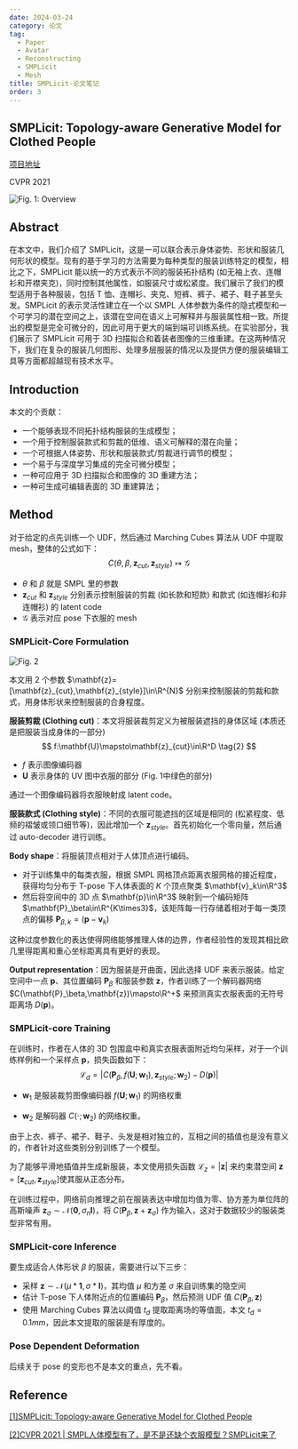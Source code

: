 ```yaml
---
date: 2024-03-24
category: 论文
tag:
  - Paper
  - Avatar
  - Reconstructing
  - SMPLicit
  - Mesh
title: SMPLicit-论文笔记
order: 3
---
```


## SMPLicit: Topology-aware Generative Model for Clothed People

[项目地址](http://www.iri.upc.edu/people/ecorona/smplicit/)

CVPR 2021

![Fig. 1: Overview](https://rocyan.oss-cn-hangzhou.aliyuncs.com/blog/202406261145405.png)

## Abstract

在本文中，我们介绍了 SMPLicit，这是一可以联合表示身体姿势、形状和服装几何形状的模型。现有的基于学习的方法需要为每种类型的服装训练特定的模型，相比之下，SMPLicit 能以统一的方式表示不同的服装拓扑结构 (如无袖上衣、连帽衫和开襟夹克)，同时控制其他属性，如服装尺寸或松紧度。我们展示了我们的模型适用于各种服装，包括 T 恤、连帽衫、夹克、短裤、裤子、裙子、鞋子甚至头发。SMPLicit 的表示灵活性建立在一个以 SMPL 人体参数为条件的隐式模型和一个可学习的潜在空间之上，该潜在空间在语义上可解释并与服装属性相一致。所提出的模型是完全可微分的，因此可用于更大的端到端可训练系统。在实验部分，我们展示了 SMPLicit 可用于 3D 扫描拟合和着装者图像的三维重建。在这两种情况下，我们在复杂的服装几何图形、处理多层服装的情况以及提供方便的服装编辑工具等方面都超越现有技术水平。

## Introduction

本文的个贡献：

- 一个能够表现不同拓扑结构服装的生成模型；
- 一个用于控制服装款式和剪裁的低维、语义可解释的潜在向量；
- 一个可根据人体姿势、形状和服装款式/剪裁进行调节的模型；
-  一个易于与深度学习集成的完全可微分模型；
-  一种可应用于 3D 扫描拟合和图像的 3D 重建方法；
-  一种可生成可编辑表面的 3D 重建算法；

## Method

对于给定的点先训练一个 UDF，然后通过 Marching Cubes 算法从 UDF 中提取 mesh，整体的公式如下：
$$
C(\theta,\beta,\mathbf{z}_{cut},\mathbf{z}_{style})\mapsto\mathcal{G}
\tag{1}
$$

- $\theta$ 和 $\beta$ 就是 SMPL 里的参数
- $\mathbf{z}_{cut}$ 和 $\mathbf{z}_{style}$ 分别表示控制服装的剪裁 (如长款和短款) 和款式 (如连帽衫和非连帽衫) 的 latent code
- $\mathcal{G}$​ 表示对应 pose 下衣服的 mesh 

### SMPLicit-Core Formulation

![Fig. 2](https://rocyan.oss-cn-hangzhou.aliyuncs.com/blog/202406261145748.png)

本文用 2 个参数 $\mathbf{z}=[\mathbf{z}_{cut},\mathbf{z}_{style}]\in\R^{N}$ 分别来控制服装的剪裁和款式，用身体形状来控制服装的合身程度。

**服装剪裁 (Clothing cut)**：本文将服装裁剪定义为被服装遮挡的身体区域 (本质还是把服装当成身体的一部分)
$$
f:\mathbf{U}\mapsto\mathbf{z}_{cut}\in\R^D
\tag{2}
$$

- $f$ 表示图像编码器
- $\mathbf{U}$​ 表示身体的 UV 图中衣服的部分 (Fig. 1中绿色的部分)

通过一个图像编码器将衣服映射成 latent code。



**服装款式 (Clothing style)**：不同的衣服可能遮挡的区域是相同的 (松紧程度、低频的褶皱或领口细节等)，因此增加一个 $\mathbf{z}_{style}$。首先初始化一个零向量，然后通过 auto-decoder 进行训练。



**Body shape**：将服装顶点相对于人体顶点进行编码。

- 对于训练集中的每类衣服，根据 SMPL 网格顶点距离衣服网格的接近程度，获得均匀分布于 T-pose 下人体表面的 $K$ 个顶点聚类 $\mathbf{v}_k\in\R^3$
- 然后将空间中的 3D 点 $\mathbf{p}\in\R^3$ 映射到一个编码矩阵 $\mathbf{P}_\beta\in\R^{K\times3}$，该矩阵每一行存储着相对于每一类顶点的偏移 $\mathbf{P}_{\beta,k}=(\mathbf{p}-\mathbf{v}_k)$

这种过度参数化的表达使得网络能够推理人体的边界，作者经验性的发现其相比欧几里得距离和重心坐标距离具有更好的表现。



**Output representation**：因为服装是开曲面，因此选择 UDF 来表示服装。给定空间中一点 $\mathbf{p}$、其位置编码 $\mathbf{P}_\beta$ 和服装参数 $\mathbf{z}$，作者训练了一个解码器网络 $C(\mathbf{P}_\beta,\mathbf{z})\mapsto\R^+$ 来预测真实衣服表面的无符号距离场 $D(\mathbf{p})$。

### SMPLicit-core Training

在训练时，作者在人体的 3D 包围盒中和真实衣服表面附近均匀采样，对于一个训练样例和一个采样点 $\mathbf{p}$​，损失函数如下：
$$
\mathcal{L}_d=|C(\mathbf{P}_\beta,f(\mathbf{U};\mathbf{w}_1),\mathbf{z}_{style};\mathbf{w}_2)-D(\mathbf{p})|
\tag{3}
$$

- $\mathbf{w}_1$ 是服装裁剪图像编码器 $f(\mathbf{U};\mathbf{w}_1)$ 的网络权重

- $\mathbf{w}_2$ 是解码器 $C(\cdot;\mathbf{w}_2)$ 的网络权重。 

由于上衣、裤子、裙子、鞋子、头发是相对独立的，互相之间的插值也是没有意义的，作者针对这些类别分别训练了一个模型。

为了能够平滑地插值并生成新服装，本文使用损失函数 $\mathcal{L}_z=|\mathbf{z}|$ 来约束潜空间 $\mathbf{z}=[\mathbf{z}_{cut},\mathbf{z}_{style}]$​ 使其服从正态分布。

在训练过程中，网络前向推理之前在服装表达中增加均值为零、协方差为单位阵的高斯噪声 $\mathbf{z}_{\sigma}\sim\mathcal{N}(\mathbf{0},\sigma_n\mathbf{I})$，将 $C(\mathbf{P}_\beta,\mathbf{z}+\mathbf{z}_\sigma)$ 作为输入，这对于数据较少的服装类型非常有用。

### SMPLicit-core Inference

要生成适合人体形状 $\beta$ 的服装，需要进行以下三步：

- 采样 $\mathbf{z}\sim\mathcal{N}(\mu*\mathbf{1},\sigma*\mathbf{I})$，其均值 $\mu$ 和方差 $\sigma$ 来自训练集的隐空间
- 估计 T-pose 下人体附近点的位置编码 $\mathbf{P}_\beta$，然后预测 UDF 值 $C(\mathbf{P}_\beta,\mathbf{z})$​
- 使用 Marching Cubes 算法以阈值 $t_d$ 提取距离场的等值面，本文 $t_d=0.1mm$，因此本文提取的服装是有厚度的。

### Pose Dependent Deformation

后续关于 pose 的变形也不是本文的重点，先不看。

## Reference

[[1]SMPLicit: Topology-aware Generative Model for Clothed People](http://www.iri.upc.edu/people/ecorona/smplicit/paper.pdf)

[[2]CVPR 2021 | SMPL人体模型有了，是不是还缺个衣服模型？SMPLicit来了](https://zhuanlan.zhihu.com/p/362132005)
